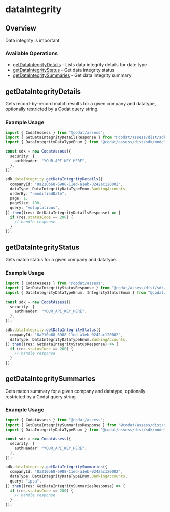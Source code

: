 # dataIntegrity

## Overview

Data integrity is important

### Available Operations

* [getDataIntegrityDetails](#getdataintegritydetails) - Lists data integrity details for date type
* [getDataIntegrityStatus](#getdataintegritystatus) - Get data integrity status
* [getDataIntegritySummaries](#getdataintegritysummaries) - Get data integrity summary

## getDataIntegrityDetails

Gets record-by-record match results for a given company and datatype, optionally restricted by a Codat query string.

### Example Usage

```typescript
import { CodatAssess } from "@codat/assess";
import { GetDataIntegrityDetailsResponse } from "@codat/assess/dist/sdk/models/operations";
import { DataIntegrityDataTypeEnum } from "@codat/assess/dist/sdk/models/shared";

const sdk = new CodatAssess({
  security: {
    authHeader: "YOUR_API_KEY_HERE",
  },
});

sdk.dataIntegrity.getDataIntegrityDetails({
  companyId: "8a210b68-6988-11ed-a1eb-0242ac120002",
  dataType: DataIntegrityDataTypeEnum.BankingAccounts,
  orderBy: "-modifiedDate",
  page: 1,
  pageSize: 100,
  query: "voluptatibus",
}).then((res: GetDataIntegrityDetailsResponse) => {
  if (res.statusCode == 200) {
    // handle response
  }
});
```

## getDataIntegrityStatus

Gets match status for a given company and datatype.

### Example Usage

```typescript
import { CodatAssess } from "@codat/assess";
import { GetDataIntegrityStatusResponse } from "@codat/assess/dist/sdk/models/operations";
import { DataIntegrityDataTypeEnum, IntegrityStatusEnum } from "@codat/assess/dist/sdk/models/shared";

const sdk = new CodatAssess({
  security: {
    authHeader: "YOUR_API_KEY_HERE",
  },
});

sdk.dataIntegrity.getDataIntegrityStatus({
  companyId: "8a210b68-6988-11ed-a1eb-0242ac120002",
  dataType: DataIntegrityDataTypeEnum.BankingAccounts,
}).then((res: GetDataIntegrityStatusResponse) => {
  if (res.statusCode == 200) {
    // handle response
  }
});
```

## getDataIntegritySummaries

Gets match summary for a given company and datatype, optionally restricted by a Codat query string.

### Example Usage

```typescript
import { CodatAssess } from "@codat/assess";
import { GetDataIntegritySummariesResponse } from "@codat/assess/dist/sdk/models/operations";
import { DataIntegrityDataTypeEnum } from "@codat/assess/dist/sdk/models/shared";

const sdk = new CodatAssess({
  security: {
    authHeader: "YOUR_API_KEY_HERE",
  },
});

sdk.dataIntegrity.getDataIntegritySummaries({
  companyId: "8a210b68-6988-11ed-a1eb-0242ac120002",
  dataType: DataIntegrityDataTypeEnum.BankingAccounts,
  query: "ipsa",
}).then((res: GetDataIntegritySummariesResponse) => {
  if (res.statusCode == 200) {
    // handle response
  }
});
```
